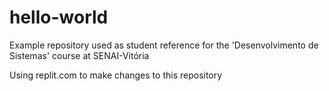 # hello-world
Example repository used as student reference for the 'Desenvolvimento de Sistemas' course at SENAI-Vitória

Using replit.com to make changes to this repository